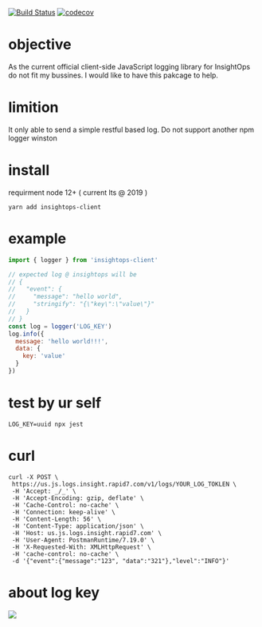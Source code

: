 [![Build Status](https://travis-ci.com/AlphaWong/insightops-client.svg?branch=master)](https://travis-ci.com/AlphaWong/insightops-client)
[![codecov](https://codecov.io/gh/AlphaWong/insightops-client/branch/master/graph/badge.svg)](https://codecov.io/gh/AlphaWong/insightops-client)

# objective

As the current official client-side JavaScript logging library for InsightOps do not fit my bussines. I would like to have this pakcage to help.

# limition

It only able to send a simple restful based log. Do not support another npm logger winston

# install

requirment node 12+ ( current lts @ 2019 )

```conosle
yarn add insightops-client
```

# example

```js
import { logger } from 'insightops-client'

// expected log @ insightops will be
// {
//   "event": {
//     "message": "hello world",
//     "stringify": "{\"key\":\"value\"}"
//   }
// }
const log = logger('LOG_KEY')
log.info({
  message: 'hello world!!!',
  data: {
    key: 'value'
  }
})
```

# test by ur self

```console
LOG_KEY=uuid npx jest
```

# curl

```console
curl -X POST \
 https://us.js.logs.insight.rapid7.com/v1/logs/YOUR_LOG_TOKLEN \
 -H 'Accept: _/_' \
 -H 'Accept-Encoding: gzip, deflate' \
 -H 'Cache-Control: no-cache' \
 -H 'Connection: keep-alive' \
 -H 'Content-Length: 56' \
 -H 'Content-Type: application/json' \
 -H 'Host: us.js.logs.insight.rapid7.com' \
 -H 'User-Agent: PostmanRuntime/7.19.0' \
 -H 'X-Requested-With: XMLHttpRequest' \
 -H 'cache-control: no-cache' \
 -d '{"event":{"message":"123", "data":"321"},"level":"INFO"}'
```

# about log key

<img src="https://i.imgur.com/t0Il9K5.png">
